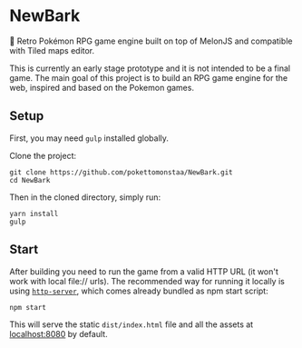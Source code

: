 # NewBark
🌳 Retro Pokémon RPG game engine built on top of MelonJS and compatible with Tiled maps editor.

This is currently an early stage prototype and it is not intended to be a final game.
The main goal of this project is to build an RPG game engine for the web, inspired and based on the Pokemon games.

## Setup

First, you may need `gulp` installed globally.

Clone the project:

    git clone https://github.com/pokettomonstaa/NewBark.git
    cd NewBark

Then in the cloned directory, simply run:

    yarn install
    gulp

## Start

After building you need to run the game from a valid HTTP URL (it won't work with local file:// urls).
The recommended way for running it locally is using [`http-server`](https://www.npmjs.com/package/http-server),
which comes already bundled as npm start script:

    npm start

This will serve the static `dist/index.html` file and all the assets at 
[localhost:8080](http://localhost:8080) by default.
